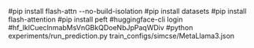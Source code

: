 #pip install flash-attn --no-build-isolation
#pip install datasets
#pip install flash-attention
#pip install peft
#huggingface-cli login 
#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
#python experiments/run_prediction.py train_configs/simcse/MetaLlama3.json
